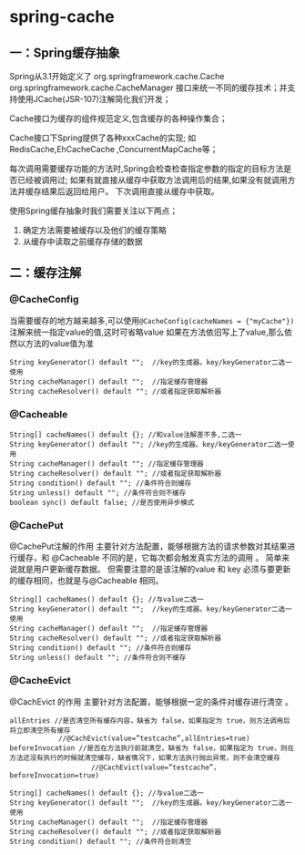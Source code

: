 
# spring-cache

## 一：Spring缓存抽象
Spring从3.1开始定义了
org.springframework.cache.Cache
org.springframework.cache.CacheManager
接口来统一不同的缓存技术；并支持使用JCache(JSR-107)注解简化我们开发；

Cache接口为缓存的组件规范定义,包含缓存的各种操作集合；

Cache接口下Spring提供了各种xxxCache的实现;
如RedisCache,EhCacheCache ,ConcurrentMapCache等；

每次调用需要缓存功能的方法时,Spring会检查检查指定参数的指定的目标方法是否已经被调用过;
如果有就直接从缓存中获取方法调用后的结果,如果没有就调用方法并缓存结果后返回给用户。
下次调用直接从缓存中获取。

使用Spring缓存抽象时我们需要关注以下两点；
1. 确定方法需要被缓存以及他们的缓存策略
2. 从缓存中读取之前缓存存储的数据


## 二：缓存注解

### @CacheConfig
当需要缓存的地方越来越多,可以使用`@CacheConfig(cacheNames = {"myCache"})`注解来统一指定value的值,这时可省略value
如果在方法依旧写上了value,那么依然以方法的value值为准
```
String keyGenerator() default "";  //key的生成器。key/keyGenerator二选一使用
String cacheManager() default "";  //指定缓存管理器
String cacheResolver() default ""; //或者指定获取解析器
```


### @Cacheable
```
String[] cacheNames() default {}; //和value注解差不多,二选一
String keyGenerator() default ""; //key的生成器。key/keyGenerator二选一使用
String cacheManager() default ""; //指定缓存管理器
String cacheResolver() default ""; //或者指定获取解析器
String condition() default ""; //条件符合则缓存
String unless() default ""; //条件符合则不缓存
boolean sync() default false; //是否使用异步模式
```


### @CachePut
@CachePut注解的作用 主要针对方法配置，能够根据方法的请求参数对其结果进行缓存，和 @Cacheable 不同的是，它每次都会触发真实方法的调用 。
简单来说就是用户更新缓存数据。
但需要注意的是该注解的value 和 key 必须与要更新的缓存相同，也就是与@Cacheable 相同。
```
String[] cacheNames() default {}; //与value二选一
String keyGenerator() default "";  //key的生成器。key/keyGenerator二选一使用
String cacheManager() default "";  //指定缓存管理器
String cacheResolver() default ""; //或者指定获取解析器
String condition() default ""; //条件符合则缓存
String unless() default ""; //条件符合则不缓存
```


### @CacheEvict
@CachEvict 的作用 主要针对方法配置，能够根据一定的条件对缓存进行清空 。
```
allEntries //是否清空所有缓存内容，缺省为 false，如果指定为 true，则方法调用后将立即清空所有缓存
            //@CachEvict(value=”testcache”,allEntries=true)
beforeInvocation //是否在方法执行前就清空，缺省为 false，如果指定为 true，则在方法还没有执行的时候就清空缓存，缺省情况下，如果方法执行抛出异常，则不会清空缓存
                    //@CachEvict(value=”testcache”，beforeInvocation=true)
```

```
String[] cacheNames() default {}; //与value二选一
String keyGenerator() default "";  //key的生成器。key/keyGenerator二选一使用
String cacheManager() default "";  //指定缓存管理器
String cacheResolver() default ""; //或者指定获取解析器
String condition() default ""; //条件符合则清空
```











